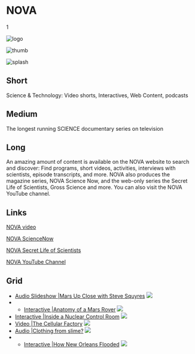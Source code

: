 # NOVA

1

![logo](https://s3.amazonaws.com/wgbhstocksales.org/content/collections/nova/nova-logo.png)

![thumb](https://s3.amazonaws.com/wgbhstocksales.org/content/collections/nova/nova-thumb_348x196.png)

![splash](https://s3.amazonaws.com/wgbhstocksales.org/content/collections/nova/nova_collection_main_770x433.png)

## Short

Science & Technology:
Video shorts, Interactives, Web Content, podcasts

## Medium

The longest running SCIENCE documentary series on television

## Long


An amazing amount of content is available on the NOVA website to search and discover:
Find programs, short videos, activities, interviews with scientists, episode transcripts, and more.
NOVA also produces the magazine series, NOVA Science Now, and the web-only series the Secret Life
of Scientists, Gross Science and more.  You can also visit the NOVA YouTube channel.

## Links

[NOVA video](http://www.pbs.org/wgbh/nova/search/results/page/1?q=&x=14&y=10&facet%5B%5D=dc.format%3A%22Video%22)

[NOVA ScienceNow](http://www.pbs.org/wgbh/nova/sciencenow/)

[NOVA Secret Life of Scientists](http://www.pbs.org/wgbh/nova/blogs/secretlife)

[NOVA YouTube Channel](https://www.youtube.com/show/nova)

## Grid


- [Audio Slideshow |Mars Up Close with Steve Squyres](http://www.pbs.org/wgbh/nova/space/mars-up-close.html) ![](https://s3.amazonaws.com/wgbhstocksales.org/content/collections/nova/MarsUpClose_348x196.png)
- - [Interactive |Anatomy of a Mars Rover](http://www.pbs.org/wgbh/nova/space/anatomy-mars-rover.html) ![](https://s3.amazonaws.com/wgbhstocksales.org/content/collections/nova/MarsRover_348x196.png)
- [Interactive |Inside a Nuclear Control Room](http://www.pbs.org/wgbh/nova/tech/nuclear-control-room.html) ![](https://s3.amazonaws.com/wgbhstocksales.org/content/collections/nova/NuclearControl_348x196.png)
- [Video |The Cellular Factory](http://www.pbs.org/wgbh/nova/body/cellular-factory.html) ![](https://s3.amazonaws.com/wgbhstocksales.org/content/collections/nova/CellularFactory02_348x196.png)
- [Audio |Clothing from slime?](http://www.pbs.org/wgbh/nova/nature/clothing-slime.html) ![](https://s3.amazonaws.com/wgbhstocksales.org/content/collections/nova/Slime_348x196.png)
- - [Interactive |How New Orleans Flooded](http://www.pbs.org/wgbh/nova/earth/how-new-orleans-flooded.html) ![](https://s3.amazonaws.com/wgbhstocksales.org/content/collections/nova/HowNewOrleansFlooded_348x196.png)


